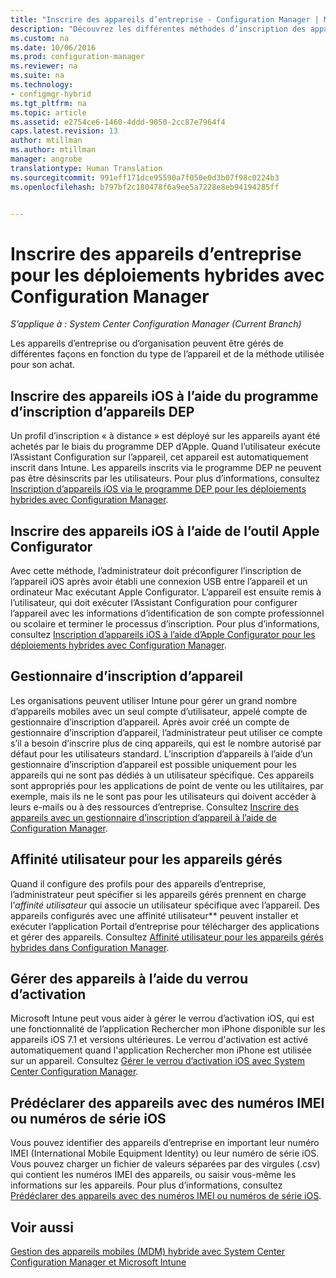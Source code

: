 ```yaml
---
title: "Inscrire des appareils d’entreprise - Configuration Manager | Microsoft Docs"
description: "Découvrez les différentes méthodes d’inscription des appareils d’entreprise pour les déploiements hybrides avec Configuration Manager."
ms.custom: na
ms.date: 10/06/2016
ms.prod: configuration-manager
ms.reviewer: na
ms.suite: na
ms.technology:
- configmgr-hybrid
ms.tgt_pltfrm: na
ms.topic: article
ms.assetid: e2754ce6-1460-4ddd-9050-2cc87e7964f4
caps.latest.revision: 13
author: mtillman
ms.author: mtillman
manager: angrobe
translationtype: Human Translation
ms.sourcegitcommit: 991eff171dce95590a7f050e0d3b07f98c0224b3
ms.openlocfilehash: b797bf2c180478f6a9ee5a7228e8eb94194285ff


---
```

# <a name="enroll-company-owned-devices-for-hybrid-deployments-with-configuration-manager"></a>Inscrire des appareils d’entreprise pour les déploiements hybrides avec Configuration Manager

*S’applique à : System Center Configuration Manager (Current Branch)*

Les appareils d’entreprise ou d’organisation peuvent être gérés de différentes façons en fonction du type de l’appareil et de la méthode utilisée pour son achat.  

## <a name="enroll-device-enrollment-program-ios-devices"></a>Inscrire des appareils iOS à l’aide du programme d’inscription d’appareils DEP  
 Un profil d’inscription « à distance » est déployé sur les appareils ayant été achetés par le biais du programme DEP d’Apple. Quand l’utilisateur exécute l’Assistant Configuration sur l’appareil, cet appareil est automatiquement inscrit dans Intune.  Les appareils inscrits via le programme DEP ne peuvent pas être désinscrits par les utilisateurs. Pour plus d’informations, consultez [Inscription d’appareils iOS via le programme DEP pour les déploiements hybrides avec Configuration Manager](../../mdm/deploy-use/ios-device-enrollment-program-for-hybrid.md).  

## <a name="enroll-ios-devices-with-apple-configurator"></a>Inscrire des appareils iOS à l’aide de l’outil Apple Configurator  
 Avec cette méthode, l’administrateur doit préconfigurer l’inscription de l’appareil iOS après avoir établi une connexion USB entre l’appareil et un ordinateur Mac exécutant Apple Configurator. L’appareil est ensuite remis à l’utilisateur, qui doit exécuter l’Assistant Configuration pour configurer l’appareil avec les informations d’identification de son compte professionnel ou scolaire et terminer le processus d’inscription. Pour plus d’informations, consultez [Inscription d’appareils iOS à l’aide d’Apple Configurator pour les déploiements hybrides avec Configuration Manager](../../mdm/deploy-use/ios-hybrid-enrollment-using-apple-configurator.md).  

## <a name="device-enrollment-manager"></a>Gestionnaire d’inscription d’appareil  
 Les organisations peuvent utiliser Intune pour gérer un grand nombre d’appareils mobiles avec un seul compte d’utilisateur, appelé compte de gestionnaire d’inscription d’appareil. Après avoir créé un compte de gestionnaire d’inscription d’appareil, l’administrateur peut utiliser ce compte s’il a besoin d’inscrire plus de cinq appareils, qui est le nombre autorisé par défaut pour les utilisateurs standard. L’inscription d’appareils à l’aide d’un gestionnaire d’inscription d’appareil est possible uniquement pour les appareils qui ne sont pas dédiés à un utilisateur spécifique. Ces appareils sont appropriés pour les applications de point de vente ou les utilitaires, par exemple, mais ils ne le sont pas pour les utilisateurs qui doivent accéder à leurs e-mails ou à des ressources d’entreprise. Consultez [Inscrire des appareils avec un gestionnaire d’inscription d’appareil à l’aide de Configuration Manager](../../mdm/deploy-use/enroll-devices-with-device-enrollment-manager.md).  

## <a name="user-affinity-for-managed-devices"></a>Affinité utilisateur pour les appareils gérés  
 Quand il configure des profils pour des appareils d’entreprise, l’administrateur peut spécifier si les appareils gérés prennent en charge l’*affinité utilisateur* qui associe un utilisateur spécifique avec l’appareil. Des appareils configurés avec une affinité utilisateur** peuvent installer et exécuter l’application Portail d’entreprise pour télécharger des applications et gérer des appareils. Consultez [Affinité utilisateur pour les appareils gérés hybrides dans Configuration Manager](../../mdm/deploy-use/user-affinity-for-hybrid-managed-devices.md).  

## <a name="manage-devices-with-activation-lock"></a>Gérer des appareils à l’aide du verrou d’activation  
 Microsoft Intune peut vous aider à gérer le verrou d’activation iOS, qui est une fonctionnalité de l’application Rechercher mon iPhone disponible sur les appareils iOS 7.1 et versions ultérieures. Le verrou d'activation est activé automatiquement quand l'application Rechercher mon iPhone est utilisée sur un appareil. Consultez [Gérer le verrou d’activation iOS avec System Center Configuration Manager](../../mdm/deploy-use/manage-ios-activation-lock.md).

 ## <a name="predeclare-devices-with-imei-or-ios-serial-numbers"></a>Prédéclarer des appareils avec des numéros IMEI ou numéros de série iOS

Vous pouvez identifier des appareils d’entreprise en important leur numéro IMEI (International Mobile Equipment Identity) ou leur numéro de série iOS. Vous pouvez charger un fichier de valeurs séparées par des virgules (.csv) qui contient les numéros IMEI des appareils, ou saisir vous-même les informations sur les appareils.  Pour plus d’informations, consultez [Prédéclarer des appareils avec des numéros IMEI ou numéros de série iOS](../../mdm/deploy-use/predeclare-devices-with-hardware-id.md).

## <a name="see-also"></a>Voir aussi  
 [Gestion des appareils mobiles (MDM) hybride avec System Center Configuration Manager et Microsoft Intune](https://docs.microsoft.com/sccm/mdm/understand/hybrid-mobile-device-management)



<!--HONumber=Jan17_HO4-->


